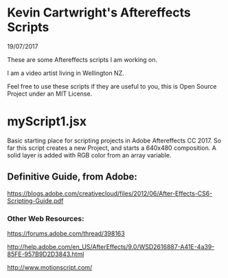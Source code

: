 # Kevin Cartwright's Aftereffects Scripts
19/07/2017

These are some Aftereffects scripts I am working on.

I am a video artist living in Wellington NZ.

Feel free to use these scripts if they are useful to you, this is Open Source Project
under an MIT License.

# myScript1.jsx
Basic starting place for scripting projects in Adobe Aftereffects CC 2017.
So far this script creates a new Project, and starts a 640x480 composition.
A solid layer is added with RGB color from an array variable.

## Definitive Guide, from Adobe:
https://blogs.adobe.com/creativecloud/files/2012/06/After-Effects-CS6-Scripting-Guide.pdf

### Other Web Resources:
https://forums.adobe.com/thread/398163

http://help.adobe.com/en_US/AfterEffects/9.0/WSD2616887-A41E-4a39-85FE-957B9D2D3843.html

http://www.motionscript.com/